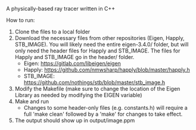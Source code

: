 A physically-based ray tracer written in C++

How to run:

1) Clone the files to a local folder
2) Download the necessary files from other repositories (Eigen, Happly, STB_IMAGE). You will likely need the entire eigen-3.4.0/ folder, but will only need the header files for Happly and STB_IMAGE. The files for Happly and STB_IMAGE go in the header/ folder. 
    - Eigen: https://gitlab.com/libeigen/eigen
    - Happly: https://github.com/nmwsharp/happly/blob/master/happly.h
    - STB_IMAGE: https://github.com/nothings/stb/blob/master/stb_image.h
3) Modify the Makefile (make sure to change the location of the Eigen Library as needed by modifying the EIGEN variable)
4) Make and run
    - Changes to some header-only files (e.g. constants.h) will require a full 'make clean' followed by a 'make' for changes to take effect. 
5) The output should show up in output/image.ppm
